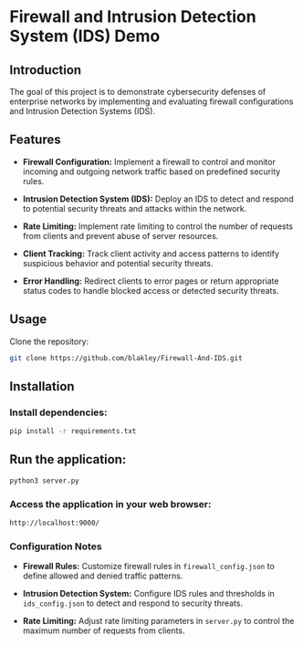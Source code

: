 # Firewall and Intrusion Detection System (IDS) Demo

## Introduction
The goal of this project is to demonstrate cybersecurity defenses of enterprise networks by implementing and evaluating firewall configurations and Intrusion Detection Systems (IDS).

## Features
- **Firewall Configuration:** Implement a firewall to control and monitor incoming and outgoing network traffic based on predefined security rules.

- **Intrusion Detection System (IDS):** Deploy an IDS to detect and respond to potential security threats and attacks within the network.

- **Rate Limiting:** Implement rate limiting to control the number of requests from clients and prevent abuse of server resources.

- **Client Tracking:** Track client activity and access patterns to identify suspicious behavior and potential security threats.

- **Error Handling:** Redirect clients to error pages or return appropriate status codes to handle blocked access or detected security threats.

## Usage
Clone the repository:
```bash 
git clone https://github.com/blakley/Firewall-And-IDS.git
```

## Installation

### Install dependencies:
```bash
pip install -r requirements.txt
```

## Run the application:
```bash
python3 server.py
```

### Access the application in your web browser:
```bash
http://localhost:9000/
```

### Configuration Notes

- **Firewall Rules:** Customize firewall rules in `firewall_config.json` to define allowed and denied traffic patterns.

- **Intrusion Detection System:** Configure IDS rules and thresholds in `ids_config.json` to detect and respond to security threats.

- **Rate Limiting:** Adjust rate limiting parameters in `server.py` to control the maximum number of requests from clients.

